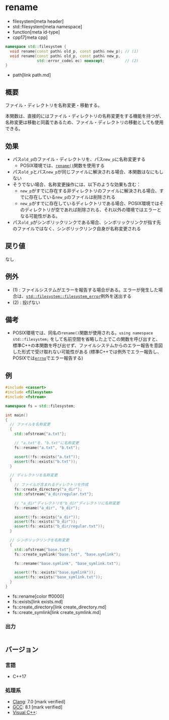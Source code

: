 # rename
* filesystem[meta header]
* std::filesystem[meta namespace]
* function[meta id-type]
* cpp17[meta cpp]

```cpp
namespace std::filesystem {
  void rename(const path& old_p, const path& new_p); // (1)
  void rename(const path& old_p, const path& new_p,
              std::error_code& ec) noexcept;         // (2)
}
```
* path[link path.md]

## 概要
ファイル・ディレクトリを名称変更・移動する。

本関数は、直接的にはファイル・ディレクトリの名称変更をする機能を持つが、名称変更は移動と同義であるため、ファイル・ディレクトリの移動としても使用できる。


## 効果
- パス`old_p`のファイル・ディレクトリを、パス`new_p`に名称変更する
    - POSIX環境では、[`rename()`](https://web.archive.org/web/20230207112323/http://linuxjm.osdn.jp/html/LDP_man-pages/man2/rename.2.html)関数を使用する
- パス`old_p`とパス`new_p`が同じファイルに解決される場合、本関数はなにもしない
- そうでない場合、名称変更操作には、以下のような効果も含む：
    - `new_p`がすでに存在する非ディレクトリのファイルに解決される場合、すでに存在している`new_p`のファイルは削除される
    - `new_p`がすでに存在しているディレクトリである場合、POSIX環境ではそのディレクトリが空であれば削除される、それ以外の環境ではエラーとなる可能性がある。
- パス`old_p`がシンボリックリンクである場合、シンボリックリンクが指す先のファイルではなく、シンボリックリンク自身が名称変更される


## 戻り値
なし


## 例外
- (1) : ファイルシステムがエラーを報告する場合がある。エラーが発生した場合は、[`std::filesystem::filesystem_error`](filesystem_error.md)例外を送出する
- (2) : 投げない


## 備考
- POSIX環境では、同名の`rename()`関数が使用される。`using namespace std::filesystem;` をして名前空間を省略した上でこの関数を呼び出すと、標準C++の本関数を呼び出せず、ファイルシステムからのエラー報告を意図した形式で受け取れない可能性がある (標準C++では例外でエラー報告し、POSIXでは[`errno`](/reference/cerrno/errno.md)でエラー報告する)


## 例
```cpp example
#include <cassert>
#include <filesystem>
#include <fstream>

namespace fs = std::filesystem;

int main()
{
  // ファイルを名称変更
  {
    std::ofstream{"a.txt"};

    // "a.txt"を、"b.txt"に名称変更
    fs::rename("a.txt", "b.txt");

    assert(!fs::exists("a.txt"));
    assert(fs::exists("b.txt"));
  }

  // ディレクトリを名称変更
  {
    // ファイルが含まれるディレクトリを作成
    fs::create_directory("a_dir");
    std::ofstream{"a_dir/regular.txt"};

    // "a_dir"ディレクトリを"b_dir"ディレクトリに名称変更
    fs::rename("a_dir", "b_dir");

    assert(!fs::exists("a_dir"));
    assert(fs::exists("b_dir"));
    assert(fs::exists("b_dir/regular.txt"));
  }

  // シンボリックリンクを名称変更
  {
    std::ofstream{"base.txt"};
    fs::create_symlink("base.txt", "base.symlink");

    fs::rename("base.symlink", "base_symlink.txt");

    assert(!fs::exists("base.symlink"));
    assert(fs::exists("base_symlink.txt"));
  }
}
```
* fs::rename[color ff0000]
* fs::exists[link exists.md]
* fs::create_directory[link create_directory.md]
* fs::create_symlink[link create_symlink.md]

### 出力
```
```

## バージョン
### 言語
- C++17

### 処理系
- [Clang](/implementation.md#clang): 7.0 [mark verified]
- [GCC](/implementation.md#gcc): 8.1 [mark verified]
- [Visual C++](/implementation.md#visual_cpp):
